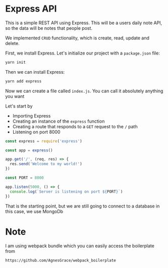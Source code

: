 # Express API

This is a simple REST API using Express. This will be a users daily note API, so the data will be notes that people post.

We implemented `CRUD` functionality, which is create, read, update and delete.

First, we install Express. Let's initialize our project with a `package.json` file:

```bash
yarn init
```

Then we can install Express:

```bash
yarn add express
```

Now we can create a file called `index.js`. You can call it absolutely anything you want

Let's start by

- Importing Express
- Creating an instance of the `express` function
- Creating a route that responds to a `GET` request to the `/` path
- Listening on port 8000

```js
const express = require('express')

const app = express()

app.get('/', (req, res) => {
  res.send('Welcome to my world!')
})

const PORT = 8000

app.listen(5000, () => {
  console.log(`Server is listening on port ${PORT}`)
})
```

That is the starting point, but we are still going to connect to a database in this case, we use MongoDb

# Note

I am using webpack bundle which you can easily access the boilerplate from

```link
https://github.com/AgnesGrace/webpack_boilerplate
```

